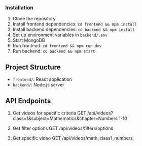 ### Installation

1. Clone the repository
2. Install frontend dependencies: `cd frontend && npm install`
3. Install backend dependencies: `cd backend && npm install`
4. Set up environment variables in `backend/.env`
5. Start MongoDB
6. Run frontend: `cd frontend && npm run dev`
7. Run backend: `cd backend && npm start`

## Project Structure

- `frontend/`: React application
- `backend/`: Node.js server


## API Endpoints
1. Get videos for specific criteria
GET /api/videos?class=1&subject=Mathematics&chapter=Numbers 1-10

2. Get filter options
GET /api/videos/filters/options

3. Get specific video
GET /api/videos/math_class1_numbers

